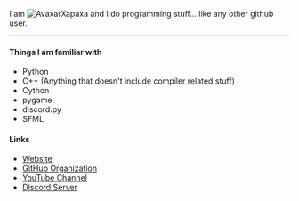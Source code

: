 I am ![AvaxarXapaxa](https://img.shields.io/badge/Avaxar-Xapaxa-00ffaa.svg) and I do programming stuff... like any other github user.

---
#### Things I am familiar with
- Python
- C++ (Anything that doesn't include compiler related stuff)
- Cython
- pygame
- discord.py
- SFML

#### Links
- [Website](https://neaxture.github.io)
- [GitHub Organization](https://github.com/neaxture)
- [YouTube Channel](https://youtube.com/channel/UCf_EhPJT0nFHnthegqoSaEQ)
- [Discord Server](https://discord.gg/6HZNR8Pu)
